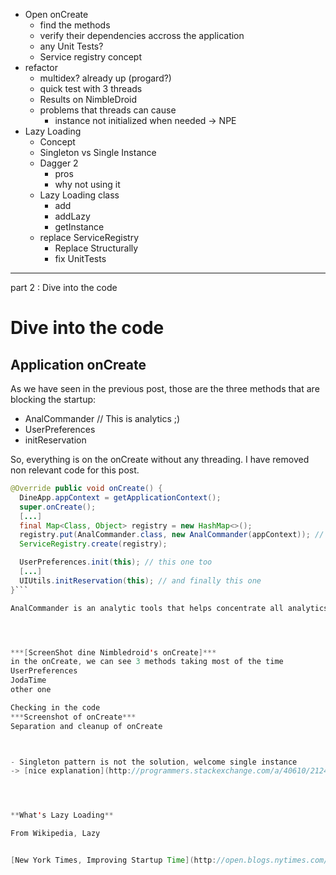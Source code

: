 - Open onCreate
  - find the methods
  - verify their dependencies accross the application
  - any Unit Tests?
  - Service registry concept
- refactor
  - multidex? already up (progard?)
  - quick test with 3 threads
  - Results on NimbleDroid
  - problems that threads can cause
    - instance not initialized when needed -> NPE
- Lazy Loading
  - Concept
  - Singleton vs Single Instance
  - Dagger 2
    - pros
    - why not using it
  - Lazy Loading class
    - add
    - addLazy
    - getInstance
  - replace ServiceRegistry
    - Replace Structurally
    - fix UnitTests

_________________________________________________
part 2 : Dive into the code

# Dive into the code
## Application onCreate
As we have seen in the previous post, those are the three methods that are blocking the startup:
- AnalCommander // This is analytics ;)
- UserPreferences
- initReservation

So, everything is on the onCreate without any threading. I have removed non relevant code for this post.

```java
@Override public void onCreate() {
  DineApp.appContext = getApplicationContext();
  super.onCreate();
  [...]
  final Map<Class, Object> registry = new HashMap<>();
  registry.put(AnalCommander.class, new AnalCommander(appContext)); // this one is blocking
  ServiceRegistry.create(registry);

  UserPreferences.init(this); // this one too
  [...]
  UIUtils.initReservation(this); // and finally this one
}```

AnalCommander is an analytic tools that helps concentrate all analytics in one point. It's used in all the application and is instantiated into a ServiceRegistry. The service registry is a Class/Instance map whose goal is to keep in memory and provide instance everywhere in the app.




***[ScreenShot dine Nimbledroid's onCreate]***
in the onCreate, we can see 3 methods taking most of the time
UserPreferences
JodaTime
other one

Checking in the code
***Screenshot of onCreate***
Separation and cleanup of onCreate



- Singleton pattern is not the solution, welcome single instance
-> [nice explanation](http://programmers.stackexchange.com/a/40610/212413)




**What's Lazy Loading**

From Wikipedia, Lazy


[New York Times, Improving Startup Time](http://open.blogs.nytimes.com/2016/02/11/improving-startup-time-in-the-nytimes-android-app/?_r=0)
